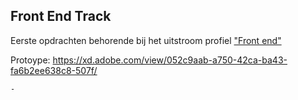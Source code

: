 ## Front End Track

Eerste opdrachten behorende bij het uitstroom profiel ["Front end"](https://e-learning.educom.nu/front-end/)

Protoype: https://xd.adobe.com/view/052c9aab-a750-42ca-ba43-fa6b2ee638c8-507f/

    -